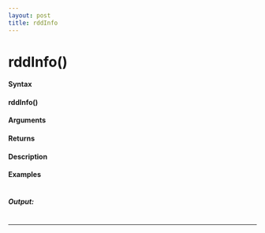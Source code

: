 ```yaml
---
layout: post
title: rddInfo
---
```


# rddInfo()


#### Syntax

#### rddInfo()

#### Arguments

#### Returns

#### Description

#### Examples

```

```

##### Output:

```

```

---